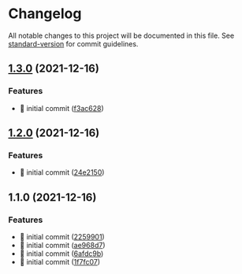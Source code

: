 # Changelog

All notable changes to this project will be documented in this file. See [standard-version](https://github.com/conventional-changelog/standard-version) for commit guidelines.

## [1.3.0](https://github.com/danydodson/eslint-config-react/compare/v1.2.0...v1.3.0) (2021-12-16)


### Features

* :wrench: initial commit ([f3ac628](https://github.com/danydodson/eslint-config-react/commit/f3ac628fee135894cea7482c54b9b9726ccf4f4a))

## [1.2.0](https://github.com/danydodson/eslint-config-react/compare/v1.1.0...v1.2.0) (2021-12-16)


### Features

* :wrench: initial commit ([24e2150](https://github.com/danydodson/eslint-config-react/commit/24e21507321dd23f0a76bb6256b5d26868ed34b3))

## 1.1.0 (2021-12-16)


### Features

* :wrench: initial commit ([2259901](https://github.com/danydodson/eslint-config-react/commit/2259901e9ff75a66ed5a3d44366fe517c8485113))
* :wrench: initial commit ([ae968d7](https://github.com/danydodson/eslint-config-react/commit/ae968d7abd5dab794422e8798df10ebe52095e18))
* :wrench: initial commit ([6afdc9b](https://github.com/danydodson/eslint-config-react/commit/6afdc9b4697bf1027117cc12733ccca37e3345c2))
* :wrench: initial commit ([1f7fc07](https://github.com/danydodson/eslint-config-react/commit/1f7fc07ec532da4abd9e3f2c90652f7719423648))
